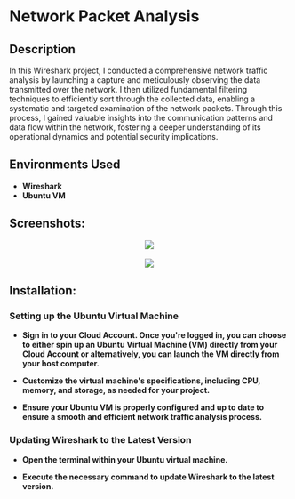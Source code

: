 <h1>Network Packet Analysis</h1>



<h2>Description</h2>
In this Wireshark project, I conducted a comprehensive network traffic analysis by launching a capture and meticulously observing the data transmitted over the network. I then utilized fundamental filtering techniques to efficiently sort through the collected data, enabling a systematic and targeted examination of the network packets. Through this process, I gained valuable insights into the communication patterns and data flow within the network, fostering a deeper understanding of its operational dynamics and potential security implications.
<br />


<h2>Environments Used</h2>

- <b>Wireshark</b> 
- <b>Ubuntu VM</b>


<h2>Screenshots:</h2>
<p align="center">
 

<img src="https://github.com/SkerlinLorenzo/WiresharkLab/assets/101306083/ff8fca9b-f395-4966-9904-b38acaa766f4"/>
 
<br />
<br />
 
<img src="https://github.com/SkerlinLorenzo/WiresharkLab/assets/101306083/60925d66-b636-4c6d-953a-540d94c7bea4"/>

</p>

<h2>Installation:</h2>
<h3>Setting up the Ubuntu Virtual Machine</h3>

- <b> Sign in to your Cloud Account. Once you're logged in, you can choose to either spin up an Ubuntu Virtual Machine (VM) directly from your Cloud Account or alternatively, you can launch the VM directly from your host computer. </b>

- <b> Customize the virtual machine's specifications, including CPU, memory, and storage, as needed for your project. </b>

- <b> Ensure your Ubuntu VM is properly configured and up to date to ensure a smooth and efficient network traffic analysis process. </b>


<h3>Updating Wireshark to the Latest Version</h3>

- <b>Open the terminal within your Ubuntu virtual machine.</b>

-  <b>Execute the necessary command to update Wireshark to the latest version.</b> 
<!--
 ```diff
- text in red
+ text in green
! text in orange
# text in gray
@@ text in purple (and bold)@@
```
--!>
